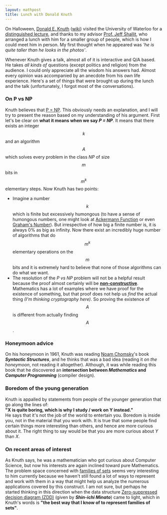 ```yaml
---
layout: mathpost
title: Lunch with Donald Knuth
---
```


On Halloween, [Donald E. Knuth](https://www-cs-faculty.stanford.edu/~knuth/) ([wiki](https://en.wikipedia.org/wiki/Donald_Knuth))
visited the University of Waterloo for a
[distinguished lecture](https://uwaterloo.ca/computer-science/events/dls-donald-knuth-all-questions-answered),
and thanks to my advisor [Prof. Jeff Shallit](https://cs.uwaterloo.ca/~shallit/), who arranged a lunch with him
for a smaller group of people, which is how I could meet him in person. My first thought when he appeared was
*'he is quite taller than he looks in the photos'*.

Whenever Knuth gives a talk, almost all of it is interactive and Q/A based. He takes *all kinds of* questions
(except politics and religion) from the audience. I could only appreciate all the wisdom his answers had.
Almost every opinion was accompanied by an anecdote from his own life experience. Here's a set of
things that were brought up during the lunch and the talk (unfortunately, I forgot most of the conversations).

### On P vs NP
Knuth believes that [P = NP](https://en.wikipedia.org/wiki/P_versus_NP_problem). This obviously needs an explanation, and I will
try to present the reason based on my understanding of his argument. First let's be clear on **what it means when we say *P = NP***.
It means that there exists an integer $$k$$ and an algorithm $$A$$ which solves every problem in the class *NP* of size $$m$$ bits in
$$m^k$$ elementary steps. Now Knuth has two points:

- Imagine a number $$k$$ which is finite but excessively humongous (to have a sense of humongous numbers, one might look at
  [Ackermann Function](https://en.wikipedia.org/wiki/Ackermann_function) or even
  [Graham's Number](https://en.wikipedia.org/wiki/Graham%27s_number)). But irrespective of how big a finite number is, it is
  always 0% as big as infinity. Now there exist an incredibly huge number of algorithms that do $$m^k$$ elementary operations
  on the $$m$$ bits and it is extremely hard to believe that none of those algorithms can do what we want.
- The resolution of the *P vs NP* problem will not be a helpful result because the proof almost certainly will be
  [**non-constructive**](https://en.wikipedia.org/wiki/Constructive_proof#Non-constructive_proofs). Mathematics has a lot
  of examples where we have proof for the existence of something, but that proof does not help us *find* the actual thing
  *(I'm thinking cryptography here)*. So proving the existence of $$A$$ is different from actually finding $$A$$.


### Honeymoon advice
On his honeymoon in 1961, Knuth was reading [Noam Chomsky](https://en.wikipedia.org/wiki/Noam_Chomsky)'s book
***Syntactic Structures***, and he thinks that was a bad idea (reading it *on the honeymoon*, not reading it altogether).
Although, it was while reading this book that he discovered an **intersection between *Mathematics* and *Computer Programming***
(compiler design).


### Boredom of the young generation
Knuth is appalled by statements from people of the younger generation that go along the lines of:<br>
**"X is quite boring, which is why I study / work on Y instead."**<br>
He says that it's not the job of the world to entertain you. Boredom is inside you, not in the material that you work with.
It is true that some people find certain things more interesting than others, and hence are more curious about it.
The right thing to say would be that you are more curious about *Y* than *X*.

### On recent areas of interest
As Knuth says, he was a mathematician who got curious about Computer Science, but now his interests are again
inclined toward pure Mathematics. The problem space concerned with [families of sets](https://en.wikipedia.org/wiki/Family_of_sets)
seems very interesting to him currently because we haven't still found a lot of ways to represent and work with them in a way
that might help us analyze the numerous applications covered by this construct. I am not sure, but perhaps he started
thinking in this direction when the data structure [Zero-suppressed decision diagram (ZDD)](https://en.wikipedia.org/wiki/Zero-suppressed_decision_diagram#Representing_a_family_of_sets)
(given by ***Shin-ichi Minato***) came to light, which in Knuth's words is
**"the best way that I know of to represent families of sets"**.
